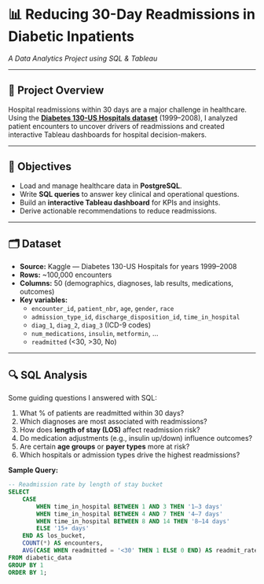 # 📊 Reducing 30-Day Readmissions in Diabetic Inpatients  
*A Data Analytics Project using SQL & Tableau*

---

## 🏥 Project Overview
Hospital readmissions within 30 days are a major challenge in healthcare.  
Using the **[Diabetes 130-US Hospitals dataset](https://www.kaggle.com/datasets/)** (1999–2008), I analyzed patient encounters to uncover drivers of readmissions and created interactive Tableau dashboards for hospital decision-makers.

---

## 🎯 Objectives
- Load and manage healthcare data in **PostgreSQL**.  
- Write **SQL queries** to answer key clinical and operational questions.  
- Build an **interactive Tableau dashboard** for KPIs and insights.  
- Derive actionable recommendations to reduce readmissions.  

---

## 🗂️ Dataset
- **Source:** Kaggle — Diabetes 130-US Hospitals for years 1999–2008  
- **Rows:** ~100,000 encounters  
- **Columns:** 50 (demographics, diagnoses, lab results, medications, outcomes)  
- **Key variables:**  
  - `encounter_id`, `patient_nbr`, `age`, `gender`, `race`  
  - `admission_type_id`, `discharge_disposition_id`, `time_in_hospital`  
  - `diag_1`, `diag_2`, `diag_3` (ICD-9 codes)  
  - `num_medications`, `insulin`, `metformin`, …  
  - `readmitted` (<30, >30, No)  

---

## 🔍 SQL Analysis
Some guiding questions I answered with SQL:  

1. What % of patients are readmitted within 30 days?  
2. Which diagnoses are most associated with readmissions?  
3. How does **length of stay (LOS)** affect readmission risk?  
4. Do medication adjustments (e.g., insulin up/down) influence outcomes?  
5. Are certain **age groups** or **payer types** more at risk?  
6. Which hospitals or admission types drive the highest readmissions?  

**Sample Query:**

```sql
-- Readmission rate by length of stay bucket
SELECT 
    CASE 
        WHEN time_in_hospital BETWEEN 1 AND 3 THEN '1–3 days'
        WHEN time_in_hospital BETWEEN 4 AND 7 THEN '4–7 days'
        WHEN time_in_hospital BETWEEN 8 AND 14 THEN '8–14 days'
        ELSE '15+ days'
    END AS los_bucket,
    COUNT(*) AS encounters,
    AVG(CASE WHEN readmitted = '<30' THEN 1 ELSE 0 END) AS readmit_rate
FROM diabetic_data
GROUP BY 1
ORDER BY 1;

